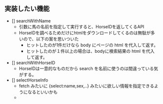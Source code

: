 ## 実装したい機能
- []  searchWithName
  - 引数に馬の名前を指定して実行すると、HorseIDを返してくるAPI
  - HorseIDを調べるためだけにhtmlをダウンロードしてくるのは無駄が多いので、以下の案を思いついた
    - ヒットしたのが1件だけなら body にページの html を代入して返す。
    - ヒットしたのが１件以上の場合は、bodyに検索結果の html を代入して返す。
- []  searchWithHorseID
  - HorseIDは一意的なものだから search を名前に使うのは間違っている気がする。
- []  selectHorseInfo
  - fetch みたいに {select:name,sex,..} みたいに欲しい情報を指定できるようになるといいかも
  - 